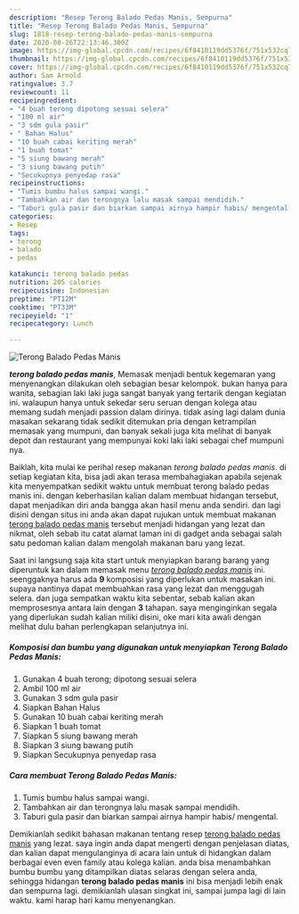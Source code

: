 ```yaml
---
description: "Resep Terong Balado Pedas Manis, Sempurna"
title: "Resep Terong Balado Pedas Manis, Sempurna"
slug: 1818-resep-terong-balado-pedas-manis-sempurna
date: 2020-08-26T22:13:46.300Z
image: https://img-global.cpcdn.com/recipes/6f8410119dd5376f/751x532cq70/terong-balado-pedas-manis-foto-resep-utama.jpg
thumbnail: https://img-global.cpcdn.com/recipes/6f8410119dd5376f/751x532cq70/terong-balado-pedas-manis-foto-resep-utama.jpg
cover: https://img-global.cpcdn.com/recipes/6f8410119dd5376f/751x532cq70/terong-balado-pedas-manis-foto-resep-utama.jpg
author: Sam Arnold
ratingvalue: 3.7
reviewcount: 11
recipeingredient:
- "4 buah terong dipotong sesuai selera"
- "100 ml air"
- "3 sdm gula pasir"
- " Bahan Halus"
- "10 buah cabai keriting merah"
- "1 buah tomat"
- "5 siung bawang merah"
- "3 siung bawang putih"
- "Secukupnya penyedap rasa"
recipeinstructions:
- "Tumis bumbu halus sampai wangi."
- "Tambahkan air dan terongnya lalu masak sampai mendidih."
- "Taburi gula pasir dan biarkan sampai airnya hampir habis/ mengental."
categories:
- Resep
tags:
- terong
- balado
- pedas

katakunci: terong balado pedas 
nutrition: 205 calories
recipecuisine: Indonesian
preptime: "PT12M"
cooktime: "PT33M"
recipeyield: "1"
recipecategory: Lunch

---
```



![Terong Balado Pedas Manis](https://img-global.cpcdn.com/recipes/6f8410119dd5376f/751x532cq70/terong-balado-pedas-manis-foto-resep-utama.jpg)

<b><i>terong balado pedas manis</i></b>, Memasak menjadi bentuk kegemaran yang menyenangkan dilakukan oleh sebagian besar kelompok. bukan hanya para wanita, sebagian laki laki juga sangat banyak yang tertarik dengan kegiatan ini. walaupun hanya untuk sekedar seru seruan dengan kolega atau memang sudah menjadi passion dalam dirinya. tidak asing lagi dalam dunia masakan sekarang tidak sedikit ditemukan pria dengan ketrampilan memasak yang mumpuni, dan banyak sekali juga kita melihat di banyak depot dan restaurant yang mempunyai koki laki laki sebagai chef mumpuni nya.



Baiklah, kita mulai ke perihal resep makanan <i>terong balado pedas manis</i>. di setiap kegiatan kita, bisa jadi akan terasa membahagiakan apabila sejenak kita menyempatkan sedikit waktu untuk membuat terong balado pedas manis ini. dengan keberhasilan kalian dalam membuat hidangan tersebut, dapat menjadikan diri anda bangga akan hasil menu anda sendiri. dan lagi disini dengan situs ini anda akan dapat rujukan untuk membuat makanan <u>terong balado pedas manis</u> tersebut menjadi hidangan yang lezat dan nikmat, oleh sebab itu catat alamat laman ini di gadget anda sebagai salah satu pedoman kalian dalam mengolah makanan baru yang lezat.


Saat ini langsung saja kita start untuk menyiapkan barang barang yang diperuntuk kan dalam memasak menu <u><i>terong balado pedas manis</i></u> ini. seenggaknya harus ada <b>9</b> komposisi yang diperlukan untuk masakan ini. supaya nantinya dapat membuahkan rasa yang lezat dan menggugah selera. dan juga sempatkan waktu kita sebentar, sebab kalian akan memprosesnya antara lain dengan <b>3</b> tahapan. saya menginginkan segala yang diperlukan sudah kalian miliki disini, oke mari kita awali dengan melihat dulu bahan perlengkapan selanjutnya ini.

<!--inarticleads1-->

##### Komposisi dan bumbu yang digunakan untuk menyiapkan Terong Balado Pedas Manis:

1. Gunakan 4 buah terong; dipotong sesuai selera
1. Ambil 100 ml air
1. Gunakan 3 sdm gula pasir
1. Siapkan  Bahan Halus
1. Gunakan 10 buah cabai keriting merah
1. Siapkan 1 buah tomat
1. Siapkan 5 siung bawang merah
1. Siapkan 3 siung bawang putih
1. Siapkan Secukupnya penyedap rasa




<!--inarticleads2-->

##### Cara membuat Terong Balado Pedas Manis:

1. Tumis bumbu halus sampai wangi.
1. Tambahkan air dan terongnya lalu masak sampai mendidih.
1. Taburi gula pasir dan biarkan sampai airnya hampir habis/ mengental.




Demikianlah sedikit bahasan makanan tentang resep <u>terong balado pedas manis</u> yang lezat. saya ingin anda dapat mengerti dengan penjelasan diatas, dan kalian dapat mengulanginya di acara lain untuk di hidangkan dalam berbagai even even family atau kolega kalian. anda bisa menambahkan bumbu bumbu yang ditampilkan diatas selaras dengan selera anda, sehingga hidangan <b>terong balado pedas manis</b> ini bisa menjadi lebih enak dan sempurna lagi. demikianlah ulasan singkat ini, sampai jumpa lagi di lain waktu. kami harap hari kamu menyenangkan.
